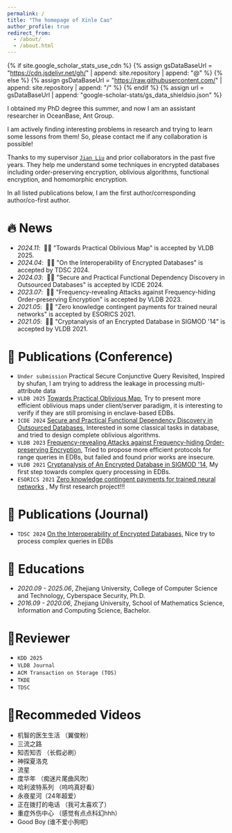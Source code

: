 ```yaml
---
permalink: /
title: "The homepage of Xinle Cao"
author_profile: true
redirect_from: 
  - /about/
  - /about.html
---
```


{% if site.google_scholar_stats_use_cdn %}
{% assign gsDataBaseUrl = "https://cdn.jsdelivr.net/gh/" | append: site.repository | append: "@" %}
{% else %}
{% assign gsDataBaseUrl = "https://raw.githubusercontent.com/" | append: site.repository | append: "/" %}
{% endif %}
{% assign url = gsDataBaseUrl | append: "google-scholar-stats/gs_data_shieldsio.json" %}

<span class='anchor' id='about-me'></span>

I obtained my PhD degree this summer, and now I am an assistant researcher in OceanBase, Ant Group.

I am actively finding interesting problems in research and trying to learn some lessons from them! So, please contact me if any collaboration is possible!

Thanks to my supervisor [``Jian Liu``](https://jianliu.phd) and prior collaborators in the past five years. They help me understand some techniques in encrypted databases including order-preserving encryption, oblivious algorithms, functional encryption, and homomorphic encryption.

In all listed publications below, I am the first author/corresponding author/co-first author.


# 🔥 News
- *2024.11*: &nbsp;🎉🎉 "Towards Practical Oblivious Map" is accepted by VLDB 2025.
- *2024.04*: &nbsp;🎉🎉 "On the Interoperability of Encrypted Databases" is accepted by TDSC 2024.
- *2024.03*: &nbsp;🎉🎉 "Secure and Practical Functional Dependency Discovery in Outsourced Databases" is accepted by ICDE 2024.
- *2023.07*: &nbsp;🎉🎉 "Frequency-revealing Attacks against Frequency-hiding Order-preserving Encryption" is accepted by VLDB 2023.
- *2021.05*: &nbsp;🎉🎉 "Zero knowledge contingent payments for trained neural networks" is accepted by ESORICS 2021.
- *2021.05*: &nbsp;🎉🎉 "Cryptanalysis of an Encrypted Database in SIGMOD '14" is accepted by VLDB 2021.

# 📝 Publications (Conference)
- ``Under submission`` Practical Secure Conjunctive Query Revisited, Inspired by shufan, I am trying to address the leakage in processing multi-attribute data
- ``VLDB 2025`` [Towards Practical Oblivious Map](https://eprint.iacr.org/2024/1650), Try to present more efficient oblivious maps under client/server paradigm, it is interesting to verify if they are still promising in enclave-based EDBs.
- ``ICDE 2024`` [Secure and Practical Functional Dependency Discovery in Outsourced Databases](https://eprint.iacr.org/2023/1969), Interested in some classical tasks in database, and tried to design complete oblivious algorithms.
- ``VLDB 2023`` [Frequency-revealing Attacks against Frequency-hiding Order-preserving Encryption](https://eprint.iacr.org/2023/1122), Tried to propose more efficient protocols for range queries in EDBs, but failed and found prior works are insecure.
- ``VLDB 2021`` [Cryptanalysis of An Encrypted Database in SIGMOD '14](http://vldb.org/pvldb/vol14/p1743-liu.pdf), My first step towards complex query processing in EDBs.
- ``ESORICS 2021`` [Zero knowledge contingent payments for trained neural networks](https://link.springer.com/chapter/10.1007/978-3-030-88428-4_31) <strong><span class='show_paper_citations' data='2JKA6WAAAAAJ:9yKSN-GCB0IC'></span></strong>, My first research project!!!

# 📝 Publications (Journal)
- ``TDSC 2024`` [On the Interoperability of Encrypted Databases](https://ieeexplore.ieee.org/abstract/document/10588984), Nice try to process complex queries in EDBs

# 📖 Educations
- *2020.09 - 2025.06*, Zhejiang University, College of Computer Science and Technology, Cyberspace Security, Ph.D.
- *2016.09 - 2020.06*, Zhejiang University, School of Mathematics Science, Information and Computing Science, Bachelor.



# 📃Reviewer
- ``KDD 2025``
- ``VLDB Journal``
- ``ACM Transaction on Storage (TOS)``
- ``TKDE``
- ``TDSC``

# 🎁Recommeded Videos
- 机智的医生生活 （翼俊粉）
- 三流之路
- 知否知否 （长假必刷）
- 神探夏洛克
- 流星
- 度华年 （痴迷片尾曲风吹）
- 哈利波特系列 （呜呜真好看）
- 永夜星河（24年超爱）
- 正在拨打的电话 （我可太喜欢了）
- 重症外伤中心 （感觉有点点科幻hhh）
- Good Boy (谁不爱小狗呢)
